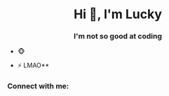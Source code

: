 <h1 align="center">Hi 👋, I'm Lucky</h1>
<h3 align="center">I'm not so good at coding</h3>

- 🐵

- ⚡ LMAO**

<h3 align="left">Connect with me:</h3>
<p align="left">
</p>

